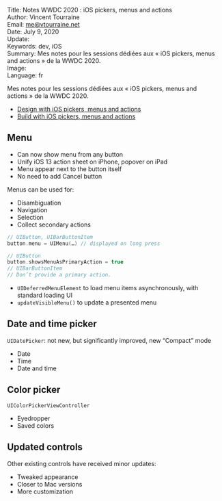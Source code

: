Title:     Notes WWDC 2020 : iOS pickers, menus and actions  
Author:    Vincent Tourraine  
Email:     me@vtourraine.net  
Date:      July 9, 2020  
Update:    
Keywords:  dev, iOS  
Summary:   Mes notes pour les sessions dédiées aux « iOS pickers, menus and actions » de la WWDC 2020.  
Image:     
Language:  fr  

Mes notes pour les sessions dédiées aux « iOS pickers, menus and actions » de la WWDC 2020.

- [Design with iOS pickers, menus and actions](https://developer.apple.com/wwdc20/10205)
- [Build with iOS pickers, menus and actions](https://developer.apple.com/wwdc20/10052)

## Menu
- Can now show menu from any button
- Unify iOS 13 action sheet on iPhone, popover on iPad
- Menu appear next to the button itself
- No need to add Cancel button

Menus can be used for:
- Disambiguation
- Navigation
- Selection
- Collect secondary actions

``` swift
// UIButton, UIBarButtonItem
button.menu = UIMenu(…) // displayed on long press

// UIButton
button.showsMenuAsPrimaryAction = true
// UIBarButtonItem
// Don’t provide a primary action.
```

- `UIDeferredMenuElement` to load menu items asynchronously, with standard loading UI
- `updateVisibleMenu()` to update a presented menu

## Date and time picker
`UIDatePicker`: not new, but significantly improved, new “Compact” mode

- Date
- Time
- Date and time

## Color picker
`UIColorPickerViewController`

- Eyedropper
- Saved colors

## Updated controls

Other existing controls have received minor updates:

- Tweaked appearance
- Closer to Mac versions
- More customization
